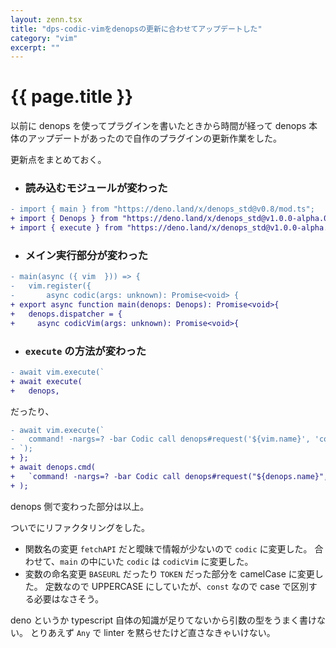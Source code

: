 ```yaml
---
layout: zenn.tsx
title: "dps-codic-vimをdenopsの更新に合わせてアップデートした"
category: "vim"
excerpt: ""
---
```


# {{ page.title }}

以前に denops を使ってプラグインを書いたときから時間が経って denops 本体のアップデートがあったので自作のプラグインの更新作業をした。

更新点をまとめておく。

- ### 読み込むモジュールが変わった

```diff
- import { main } from "https://deno.land/x/denops_std@v0.8/mod.ts";
+ import { Denops } from "https://deno.land/x/denops_std@v1.0.0-alpha.0/mod.ts";
+ import { execute } from "https://deno.land/x/denops_std@v1.0.0-alpha.0/helper/mod.ts";
```

- ### メイン実行部分が変わった

```diff
- main(async ({ vim  })) => {
-   vim.register({
-       async codic(args: unknown): Promise<void> {
+ export async function main(denops: Denops): Promise<void>{
+   denops.dispatcher = {
+     async codicVim(args: unknown): Promise<void>{
```

- ### `execute` の方法が変わった

```diff
- await vim.execute(`
+ await execute(
+   denops,
```

だったり、

```diff
- await vim.execute(`
-   command! -nargs=? -bar Codic call denops#request('${vim.name}', 'codic', [<q-args>])
- `);
+ };
+ await denops.cmd(
+   `command! -nargs=? -bar Codic call denops#request("${denops.name}", "codicVim", [<q-args>])`,
+ );
```

denops 側で変わった部分は以上。

ついでにリファクタリングをした。

- 関数名の変更
  `fetchAPI` だと曖昧で情報が少ないので `codic` に変更した。
  合わせて、`main` の中にいた `codic` は `codicVim` に変更した。
- 変数の命名変更
  `BASEURL` だったり `TOKEN` だった部分を camelCase に変更した。
  定数なので UPPERCASE にしていたが、`const` なので case で区別する必要はなさそう。

deno というか typescript 自体の知識が足りてないから引数の型をうまく書けない。
とりあえず `Any` で linter を黙らせたけど直さなきゃいけない。
